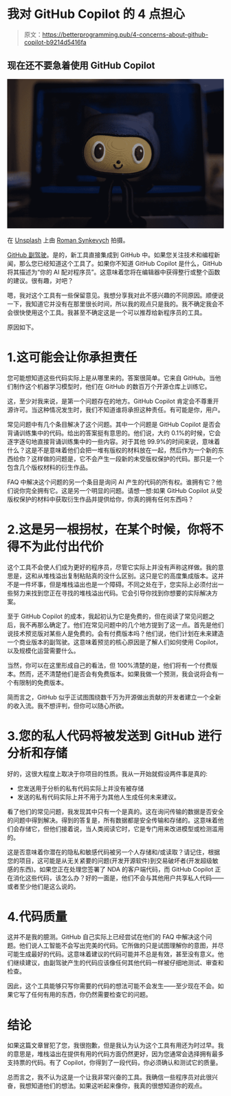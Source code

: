 # 我对 GitHub Copilot 的 4 点担心

> 原文：<https://betterprogramming.pub/4-concerns-about-github-copilot-b9214d5416fa>

## 现在还不要急着使用 GitHub Copilot

![](img/07cc4591a135b152e923667beee595f1.png)

在 [Unsplash](https://unsplash.com?utm_source=medium&utm_medium=referral) 上由 [Roman Synkevych](https://unsplash.com/@synkevych?utm_source=medium&utm_medium=referral) 拍摄。

[GitHub 副驾驶](https://copilot.github.com/)。是的，新工具直接集成到 GitHub 中。如果您关注技术和编程新闻，那么您已经知道这个工具了。如果你不知道 GitHub Copilot 是什么，GitHub 将其描述为“你的 AI 配对程序员”。这意味着您将在编辑器中获得整行或整个函数的建议。很有趣，对吧？

嗯，我对这个工具有一些保留意见。我想分享我对此不感兴趣的不同原因。顺便说一下，我知道它并没有在那里很长时间，所以我的观点只是我的。我不确定我会不会很快使用这个工具。我甚至不确定这是一个可以推荐给新程序员的工具。

原因如下。

# 1.这可能会让你承担责任

您可能想知道这些代码实际上是从哪里来的。答案很简单。它来自 GitHub。当他们制作这个机器学习模型时，他们在 GitHub 的数百万个开源仓库上训练它。

这，至少对我来说，是第一个问题存在的地方。GitHub Copilot 肯定会不尊重开源许可。当这种情况发生时，我们不知道谁将承担这种责任。有可能是你，用户。

常见问题中有几个条目解决了这个问题。其中一个问题是 GitHub Copilot 是否会背诵训练集中的代码。给出的答案挺有意思的。他们说，大约 0.1%的时候，它会逐字逐句地直接背诵训练集中的一些内容。对于其他 99.9%的时间来说，意味着什么？这是不是意味着他们会把一堆有版权的材料放在一起，然后作为一个新的东西给你？这样做的问题是，它不会产生一段新的未受版权保护的代码。那只是一个包含几个版权材料的衍生作品。

FAQ 中解决这个问题的另一个条目是询问 AI 产生的代码的所有权。谁拥有它？他们说你完全拥有它。这是另一个明显的问题。请想一想:如果 GitHub Copilot 从受版权保护的材料中获取衍生作品并提供给你，你真的拥有任何东西吗？

# 2.这是另一根拐杖，在某个时候，你将不得不为此付出代价

这个工具不会使人们成为更好的程序员，尽管它实际上并没有声称这样做。我的意思是，这和从堆栈溢出复制粘贴真的没什么区别。这只是它的高度集成版本。这并不是一件坏事，但是堆栈溢出也是一个障碍。不同之处在于，您实际上必须付出一些努力来找到您正在寻找的堆栈溢出代码。它会引导你找到你想要的实际解决方案。

至于 GitHub Copilot 的成本，我起初认为它是免费的，但在阅读了常见问题之后，我不再那么确定了。他们在常见问题中的几个地方提到了这一点。首先是他们说技术预览版对某些人是免费的。会有付费版本吗？他们说，他们计划在未来建造一个商业版本的副驾驶。这意味着预览的核心原因是了解人们如何使用 Copilot，以及规模化运营需要什么。

当然，你可以在这里形成自己的看法，但 100%清楚的是，他们将有一个付费版本。然而，还不清楚他们是否会有免费版本。如果我做一个预测，我会说将会有一个有限制的免费版本。

简而言之，GitHub 似乎正试图围绕数千万为开源做出贡献的开发者建立一个全新的收入流。我不想评判，但你可以随心所欲。

# 3.您的私人代码将被发送到 GitHub 进行分析和存储

好的，这很大程度上取决于你项目的性质。我从一开始就假设两件事是真的:

*   您发送用于分析的私有代码实际上并没有被存储
*   发送的私有代码实际上并不用于为其他人生成任何未来建议。

看了他们的常见问题，我发现其中只有一个是真的。这在询问传输的数据是否安全的问题中得到解决。得到的答复是，所有数据都是安全传输和存储的。这意味着他们会存储它，但他们接着说，当人类阅读它时，它是专门用来改进模型或检测滥用的。

这是否意味着你潜在的隐私和敏感代码被另一个人存储和/或读取？请记住，根据您的项目，这可能是从无关紧要的问题(开发开源软件)到交易破坏者(开发超级敏感的东西)。如果您正在处理您签署了 NDA 的客户端代码，而 GitHub Copilot 正在消化这些代码，该怎么办？好的一面是，他们不会与其他用户共享私人代码——或者至少他们是这么说的。

# 4.代码质量

这并不是我的臆测。GitHub 自己实际上已经尝试在他们的 FAQ 中解决这个问题。他们说人工智能不会写出完美的代码。它所做的只是试图理解你的意图，并尽可能生成最好的代码。这意味着建议的代码可能并不总是有效，甚至没有意义。他们继续建议，由副驾驶产生的代码应该像任何其他代码一样被仔细地测试、审查和检查。

因此，这个工具能够只写你需要的代码的想法可能不会发生——至少现在不会。如果它写了任何有用的东西，你仍然需要检查它的问题。

# 结论

如果这篇文章冒犯了您，我很抱歉，但是我认为认为这个工具有用还为时过早。我的意思是，堆栈溢出在提供有用的代码方面仍然更好，因为您通常会选择拥有最多支持票的代码。有了 Copilot，你得到了一段代码，你必须确认和测试它的质量。

总而言之，我不认为这是一个让我非常兴奋的工具。我确信一些程序员对此很兴奋，我想知道他们的想法。如果这听起来像你，我真的很想知道你的观点。